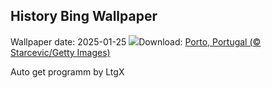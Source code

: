 ## History Bing Wallpaper
Wallpaper date: 2025-01-25
![](https://www.bing.com/th?id=OHR.PortoSunset_DE-DE2650196473_UHD.jpg&w=1000)Download: [Porto, Portugal (© Starcevic/Getty Images)](https://www.bing.com/th?id=OHR.PortoSunset_DE-DE2650196473_UHD.jpg)

Auto get programm by LtgX
